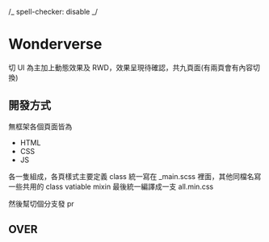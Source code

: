 /_ spell-checker: disable _/

# Wonderverse

切 UI 為主加上動態效果及 RWD，效果呈現待確認，共九頁面(有兩頁會有內容切換)

## 開發方式

無框架各個頁面皆為

- HTML
- CSS
- JS

各一隻組成，各頁樣式主要定義 class 統一寫在 \_main.scss 裡面，其他同檔名寫一些共用的 class vatiable mixin 最後統一編譯成一支 all.min.css

然後幫切個分支發 pr

## OVER
